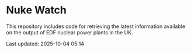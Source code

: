 # Nuke Watch

This repository includes code for retrieving the latest information available on the output of EDF nuclear power plants in the UK.

Last updated: 2025-10-04 05:14